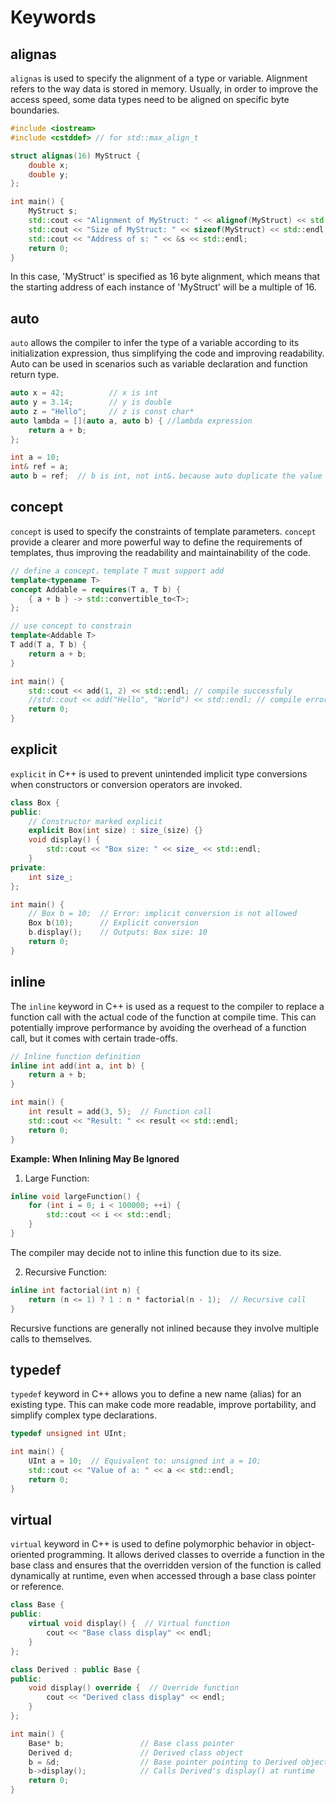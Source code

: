# Keywords
## alignas
`alignas` is used to specify the alignment of a type or variable. Alignment refers to the way data is stored in memory. Usually, in order to improve the access speed, some data types need to be aligned on specific byte boundaries.
```cpp
#include <iostream>
#include <cstddef> // for std::max_align_t

struct alignas(16) MyStruct {
    double x;
    double y;
};

int main() {
    MyStruct s;
    std::cout << "Alignment of MyStruct: " << alignof(MyStruct) << std::endl;  //alignof returns the alignment requirement of a type.
    std::cout << "Size of MyStruct: " << sizeof(MyStruct) << std::endl;
    std::cout << "Address of s: " << &s << std::endl;
    return 0;
}
```
In this case, 'MyStruct' is specified as 16 byte alignment, which means that the starting address of each instance of 'MyStruct' will be a multiple of 16.

## auto
`auto` allows the compiler to infer the type of a variable according to its initialization expression, thus simplifying the code and improving readability. Auto can be used in scenarios such as variable declaration and function return type.
```cpp
auto x = 42;          // x is int
auto y = 3.14;        // y is double
auto z = "Hello";     // z is const char*
auto lambda = [](auto a, auto b) { //lambda expression
    return a + b;
};

int a = 10;
int& ref = a;
auto b = ref;  // b is int, not int&，because auto duplicate the value
```


## concept
`concept` is used to specify the constraints of template parameters. `concept` provide a clearer and more powerful way to define the requirements of templates, thus improving the readability and maintainability of the code.
```cpp
// define a concept，template T must support add
template<typename T>
concept Addable = requires(T a, T b) {
    { a + b } -> std::convertible_to<T>;
};

// use concept to constrain
template<Addable T>
T add(T a, T b) {
    return a + b;
}

int main() {
    std::cout << add(1, 2) << std::endl; // compile successfuly
    //std::cout << add("Hello", "World") << std::endl; // compile error，std::string is not Addable
    return 0;
}
```


## explicit
`explicit` in C++ is used to prevent unintended implicit type conversions when constructors or conversion operators are invoked.
```cpp
class Box {
public:
    // Constructor marked explicit
    explicit Box(int size) : size_(size) {}
    void display() {
        std::cout << "Box size: " << size_ << std::endl;
    }
private:
    int size_;
};

int main() {
    // Box b = 10;  // Error: implicit conversion is not allowed
    Box b(10);      // Explicit conversion
    b.display();    // Outputs: Box size: 10
    return 0;
}
```


## inline
The `inline` keyword in C++ is used as a request to the compiler to replace a function call with the actual code of the function at compile time. This can potentially improve performance by avoiding the overhead of a function call, but it comes with certain trade-offs.
```cpp
// Inline function definition
inline int add(int a, int b) {
    return a + b;
}

int main() {
    int result = add(3, 5);  // Function call
    std::cout << "Result: " << result << std::endl;
    return 0;
}
```


**Example: When Inlining May Be Ignored**
1. Large Function:
```cpp
inline void largeFunction() {
    for (int i = 0; i < 100000; ++i) {
        std::cout << i << std::endl;
    }
}
```
The compiler may decide not to inline this function due to its size.

2. Recursive Function:
```cpp
inline int factorial(int n) {
    return (n <= 1) ? 1 : n * factorial(n - 1);  // Recursive call
}
```
Recursive functions are generally not inlined because they involve multiple calls to themselves.


## typedef
`typedef` keyword in C++ allows you to define a new name (alias) for an existing type. This can make code more readable, improve portability, and simplify complex type declarations.
```cpp
typedef unsigned int UInt;

int main() {
    UInt a = 10;  // Equivalent to: unsigned int a = 10;
    std::cout << "Value of a: " << a << std::endl;
    return 0;
}
```


## virtual
`virtual` keyword in C++ is used to define polymorphic behavior in object-oriented programming. It allows derived classes to override a function in the base class and ensures that the overridden version of the function is called dynamically at runtime, even when accessed through a base class pointer or reference.
```cpp
class Base {
public:
    virtual void display() {  // Virtual function
        cout << "Base class display" << endl;
    }
};

class Derived : public Base {
public:
    void display() override {  // Override function
        cout << "Derived class display" << endl;
    }
};

int main() {
    Base* b;                 // Base class pointer
    Derived d;               // Derived class object
    b = &d;                  // Base pointer pointing to Derived object
    b->display();            // Calls Derived's display() at runtime
    return 0;
}
```
